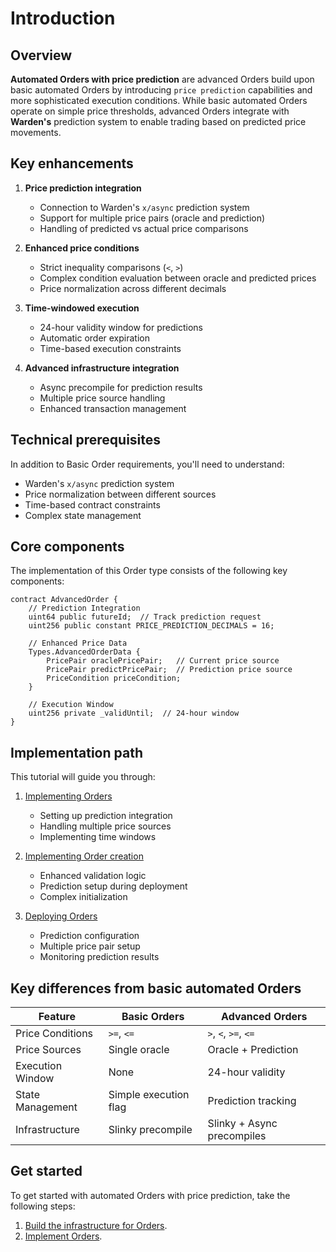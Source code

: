 ﻿---
sidebar_position: 1
---

# Introduction

## Overview

**Automated Orders with price prediction** are advanced Orders build upon basic automated Orders by introducing `price prediction` capabilities and more sophisticated execution conditions. While basic automated Orders operate on simple price thresholds, advanced Orders integrate with **Warden's** prediction system to enable trading based on predicted price movements.

## Key enhancements

1. **Price prediction integration**
   - Connection to Warden's `x/async` prediction system
   - Support for multiple price pairs (oracle and prediction)
   - Handling of predicted vs actual price comparisons

2. **Enhanced price conditions**
   - Strict inequality comparisons (`<`, `>`)
   - Complex condition evaluation between oracle and predicted prices
   - Price normalization across different decimals

3. **Time-windowed execution**
   - 24-hour validity window for predictions
   - Automatic order expiration
   - Time-based execution constraints

4. **Advanced infrastructure integration**
   - Async precompile for prediction results
   - Multiple price source handling
   - Enhanced transaction management

## Technical prerequisites

In addition to Basic Order requirements, you'll need to understand:

- Warden's `x/async` prediction system
- Price normalization between different sources
- Time-based contract constraints
- Complex state management

## Core components

The implementation of this Order type consists of the following key components:

```solidity
contract AdvancedOrder {
    // Prediction Integration
    uint64 public futureId;  // Track prediction request
    uint256 public constant PRICE_PREDICTION_DECIMALS = 16;
    
    // Enhanced Price Data
    Types.AdvancedOrderData {
        PricePair oraclePricePair;   // Current price source
        PricePair predictPricePair;  // Prediction price source
        PriceCondition priceCondition;
    }
    
    // Execution Window
    uint256 private _validUntil;  // 24-hour window
}
```

## Implementation path

This tutorial will guide you through:

1. [Implementing Orders](implement-orders)
   - Setting up prediction integration
   - Handling multiple price sources
   - Implementing time windows

2. [Implementing Order creation](implement-the-creation-of-orders)
   - Enhanced validation logic
   - Prediction setup during deployment
   - Complex initialization

3. [Deploying Orders](deploy-an-order)
   - Prediction configuration
   - Multiple price pair setup
   - Monitoring prediction results

## Key differences from basic automated Orders

| Feature | Basic Orders | Advanced Orders |
|---------|-------------|-----------------|
| Price Conditions | `>=`, `<=` | `>`, `<`, `>=`, `<=` |
| Price Sources | Single oracle | Oracle + Prediction |
| Execution Window | None | 24-hour validity |
| State Management | Simple execution flag | Prediction tracking |
| Infrastructure | Slinky precompile | Slinky + Async precompiles |

## Get started

To get started with automated Orders with price prediction, take the following steps:

1. [Build the infrastructure for Orders](/category/build-the-infrastructure-for-orders).
2. [Implement Orders](implement-orders).

